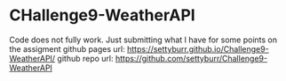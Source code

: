 # CHallenge9-WeatherAPI
Code does not fully work. Just submitting what I have for some points on the assigment
github pages url: https://settyburr.github.io/Challenge9-WeatherAPI/
github repo url: https://github.com/settyburr/Challenge9-WeatherAPI

